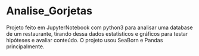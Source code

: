 # Analise_Gorjetas
Projeto feito em JupyterNotebook com python3 para analisar uma database de um restaurante, tirando dessa dados estatísticos e gráficos para testar hipóteses e avaliar conteúdo. O projeto usou SeaBorn e Pandas principalmente.
